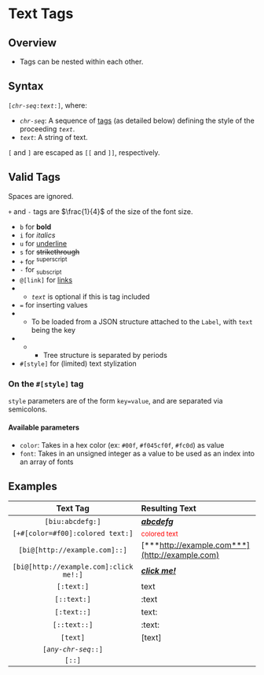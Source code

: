 # Text Tags

## Overview

- Tags can be nested within each other.

## Syntax

`[`*`chr-seq`*`:`*`text`*`:]`, where:

- *`chr-seq`*: A sequence of [tags](#Tags) (as detailed below) defining the style of the proceeding *`text`*.
- *`text`*: A string of text.

`[` and `]` are escaped as `[[` and `]]`, respectively.

## Valid Tags

Spaces are ignored.

`+` and `-` tags are $\frac{1}{4}$ of the size of the font size.

- `b` for **bold**
- `i` for *italics*
- `u` for <ins>underline</ins>
- `s` for ~~strikethrough~~
- `+` for <sup>superscript</sup>
- `-` for <sub>subscript</sub>
- `@[link]` for [links](https://www.youtube.com/watch?v=ihCc2MoLF9k)
- - *`text`* is optional if this is tag included
- `=` for inserting values
- - To be loaded from a JSON structure attached to the `Label`, with `text` being the key
- - - Tree structure is separated by periods
- `#[style]` for (limited) text stylization

### On the `#[style]` tag

`style` parameters are of the form `key=value`, and are separated via semicolons.

#### Available parameters

- `color`: Takes in a hex color (ex: `#00f`, `#f045cf0f`, `#fc0d`) as value
- `font`: Takes in an unsigned integer as a value to be used as an index into an array of fonts


## Examples

|Text Tag|Resulting Text|
|:-:|:-|
|`[biu:abcdefg:]`|<ins>***abcdefg***</ins>|
|`[+#[color=#f00]:colored text:]`|<span style="color:red"><sup>colored text</sup></span>|
|`[bi@[http://example.com]::]`|[***http://example.com***](http://example.com)|
|`[bi@[http://example.com]:click me!:]`|[***click me!***](http://example.com)|
|`[:text:]`|text|
|`[::text:]`|:text|
|`[:text::]`|text:|
|`[::text::]`|:text:|
|`[text]`|\[text\]|
|`[`*`any-chr-seq`*`::]`||
|`[::]`||